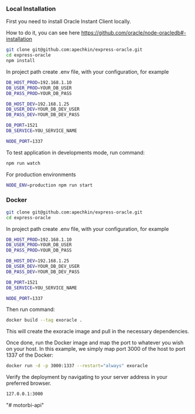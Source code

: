### Local Installation

First you need to install Oracle Instant Client locally.

How to do it, you can see here https://github.com/oracle/node-oracledb#-installation

```sh
git clone git@github.com:apechkin/express-oracle.git
cd express-oracle
npm install
```
In project path create .env file, with your configuration, for example

```sh
DB_HOST_PROD=192.168.1.10
DB_USER_PROD=YOUR_DB_USER
DB_PASS_PROD=YOUR_DB_PASS

DB_HOST_DEV=192.168.1.25
DB_USER_DEV=YOUR_DB_DEV_USER
DB_PASS_DEV=YOUR_DB_DEV_PASS

DB_PORT=1521
DB_SERVICE=YOU_SERVICE_NAME

NODE_PORT=1337
```
To test application in developments mode, run command:

```sh
npm run watch
```

For production environments

```sh
NODE_ENV=production npm run start
```

### Docker

```sh
git clone git@github.com:apechkin/express-oracle.git
cd express-oracle
```

In project path create .env file, with your configuration, for example

```sh
DB_HOST_PROD=192.168.1.10
DB_USER_PROD=YOUR_DB_USER
DB_PASS_PROD=YOUR_DB_PASS

DB_HOST_DEV=192.168.1.25
DB_USER_DEV=YOUR_DB_DEV_USER
DB_PASS_DEV=YOUR_DB_DEV_PASS

DB_PORT=1521
DB_SERVICE=YOU_SERVICE_NAME

NODE_PORT=1337
```
Then run command:
```sh
docker build --tag exoracle .
```
This will create the exoracle image and pull in the necessary dependencies.

Once done, run the Docker image and map the port to whatever you wish on your host. In this example, we simply map port 3000 of the host to port 1337 of the Docker:

```sh
docker run -d -p 3000:1337 --restart="always" exoracle
```

Verify the deployment by navigating to your server address in your preferred browser.

```sh
127.0.0.1:3000
```
"# motorbi-api" 
